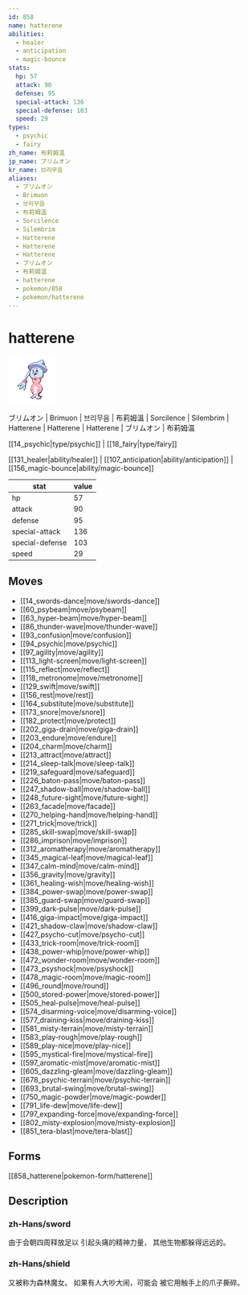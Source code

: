 ```yaml
---
id: 858
name: hatterene
abilities:
  - healer
  - anticipation
  - magic-bounce
stats:
  hp: 57
  attack: 90
  defense: 95
  special-attack: 136
  special-defense: 103
  speed: 29
types:
  - psychic
  - fairy
zh_name: 布莉姆温
jp_name: ブリムオン
kr_name: 브리무음
aliases:
  - ブリムオン
  - Brimuon
  - 브리무음
  - 布莉姆溫
  - Sorcilence
  - Silembrim
  - Hatterene
  - Hatterene
  - Hatterene
  - ブリムオン
  - 布莉姆温
  - hatterene
  - pokemon/858
  - pokemon/hatterene
---
```

# hatterene

![](https://raw.githubusercontent.com/PokeAPI/sprites/master/sprites/pokemon/858.png)

ブリムオン | Brimuon | 브리무음 | 布莉姆溫 | Sorcilence | Silembrim | Hatterene | Hatterene | Hatterene | ブリムオン | 布莉姆温

[[14_psychic|type/psychic]] | [[18_fairy|type/fairy]]

[[131_healer|ability/healer]] | [[107_anticipation|ability/anticipation]] | [[156_magic-bounce|ability/magic-bounce]]

|stat|value|
|---|---|
|hp|57|
|attack|90|
|defense|95|
|special-attack|136|
|special-defense|103|
|speed|29|


## Moves

- [[14_swords-dance|move/swords-dance]]
- [[60_psybeam|move/psybeam]]
- [[63_hyper-beam|move/hyper-beam]]
- [[86_thunder-wave|move/thunder-wave]]
- [[93_confusion|move/confusion]]
- [[94_psychic|move/psychic]]
- [[97_agility|move/agility]]
- [[113_light-screen|move/light-screen]]
- [[115_reflect|move/reflect]]
- [[118_metronome|move/metronome]]
- [[129_swift|move/swift]]
- [[156_rest|move/rest]]
- [[164_substitute|move/substitute]]
- [[173_snore|move/snore]]
- [[182_protect|move/protect]]
- [[202_giga-drain|move/giga-drain]]
- [[203_endure|move/endure]]
- [[204_charm|move/charm]]
- [[213_attract|move/attract]]
- [[214_sleep-talk|move/sleep-talk]]
- [[219_safeguard|move/safeguard]]
- [[226_baton-pass|move/baton-pass]]
- [[247_shadow-ball|move/shadow-ball]]
- [[248_future-sight|move/future-sight]]
- [[263_facade|move/facade]]
- [[270_helping-hand|move/helping-hand]]
- [[271_trick|move/trick]]
- [[285_skill-swap|move/skill-swap]]
- [[286_imprison|move/imprison]]
- [[312_aromatherapy|move/aromatherapy]]
- [[345_magical-leaf|move/magical-leaf]]
- [[347_calm-mind|move/calm-mind]]
- [[356_gravity|move/gravity]]
- [[361_healing-wish|move/healing-wish]]
- [[384_power-swap|move/power-swap]]
- [[385_guard-swap|move/guard-swap]]
- [[399_dark-pulse|move/dark-pulse]]
- [[416_giga-impact|move/giga-impact]]
- [[421_shadow-claw|move/shadow-claw]]
- [[427_psycho-cut|move/psycho-cut]]
- [[433_trick-room|move/trick-room]]
- [[438_power-whip|move/power-whip]]
- [[472_wonder-room|move/wonder-room]]
- [[473_psyshock|move/psyshock]]
- [[478_magic-room|move/magic-room]]
- [[496_round|move/round]]
- [[500_stored-power|move/stored-power]]
- [[505_heal-pulse|move/heal-pulse]]
- [[574_disarming-voice|move/disarming-voice]]
- [[577_draining-kiss|move/draining-kiss]]
- [[581_misty-terrain|move/misty-terrain]]
- [[583_play-rough|move/play-rough]]
- [[589_play-nice|move/play-nice]]
- [[595_mystical-fire|move/mystical-fire]]
- [[597_aromatic-mist|move/aromatic-mist]]
- [[605_dazzling-gleam|move/dazzling-gleam]]
- [[678_psychic-terrain|move/psychic-terrain]]
- [[693_brutal-swing|move/brutal-swing]]
- [[750_magic-powder|move/magic-powder]]
- [[791_life-dew|move/life-dew]]
- [[797_expanding-force|move/expanding-force]]
- [[802_misty-explosion|move/misty-explosion]]
- [[851_tera-blast|move/tera-blast]]

## Forms



[[858_hatterene|pokemon-form/hatterene]]

## Description

### zh-Hans/sword

由于会朝四周释放足以
引起头痛的精神力量，
其他生物都躲得远远的。

### zh-Hans/shield

又被称为森林魔女。
如果有人大吵大闹，可能会
被它用触手上的爪子撕碎。


